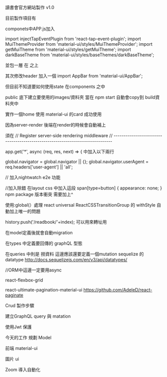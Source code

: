

讀書會官方網站製作 v1.0

目前製作項目有

componets中APP.js加入

import injectTapEventPlugin from 'react-tap-event-plugin';
import MuiThemeProvider from 'material-ui/styles/MuiThemeProvider';
import getMuiTheme from 'material-ui/styles/getMuiTheme';
import darkBaseTheme from 'material-ui/styles/baseThemes/darkBaseTheme';

並包一層
<MuiThemeProvider muiTheme={getMuiTheme(darkBaseTheme)}>
在<IntlProvider> 之上

其次修改header 加入一個 import AppBar from 'material-ui/AppBar';

但目前不知道要如何使用state 在components 之中

public 底下建立要使用的images/資料夾 當在 npm start 自動會copy到 build資料夾中

實作一個home 使用 material-ui 的card 成功使用

因為server-render 後端在render的時候會自動補上

須在
// Register server-side rendering middleware
// -----------------------------------------------------------------------------

app.get('*', async (req, res, next) => {
中加入以下兩行

global.navigator = global.navigator || {};
global.navigator.userAgent = req.headers['user-agent'] || 'all';


// 加入nightwatch e2e 功能


//加入除錯 在layout css 中加入這段
span[type=button] {
  appearance: none;
}
npm package 版本衝突 需要加上^

使用:global(）處理 react universal ReactCSSTransitionGroup 的 withStyle 自動加上唯一的問題

history.push('/readbook/'+index); 可以用來轉址用

在model定義後就會自動migration

在types 中定義要回傳的 graphQL 型態

在queries 中則是 撈資料
這邊應該還要定義一個mutation
sequelize 的 datatype
http://docs.sequelizejs.com/en/v3/api/datatypes/


//ORM中這邊一定要用async 


react-flexbox-grid

react-ultimate-pagination-material-ui
https://github.com/AdeleD/react-paginate


Crud 製作步驟

建立GraphQL query 與 matation

使用Jwt 保護

今天的工作 規劃 Model 

前端 material-ui

圖片 ui

Zoom 導入自動化


